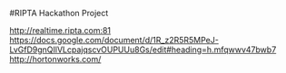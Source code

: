#RIPTA Hackathon Project

http://realtime.ripta.com:81
https://docs.google.com/document/d/1R_z2R5R5MPeJ-LvGfD9gnQIlVLcpajqscvOUPUUu8Gs/edit#heading=h.mfqwwv47bwb7
http://hortonworks.com/
